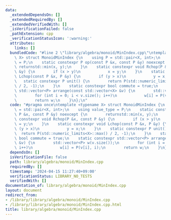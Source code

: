 ```yaml
---
data:
  _extendedDependsOn: []
  _extendedRequiredBy: []
  _extendedVerifiedWith: []
  _isVerificationFailed: false
  _pathExtension: cpp
  _verificationStatusIcon: ':warning:'
  attributes:
    links: []
  bundledCode: "#line 2 \"library/algebra/monoid/MinIndex.cpp\"\ntemplate <typename\
    \ X> struct MonoidMinIndex {\n    using P = std::pair<X, int>;\n    using value_type\
    \ = P;\n    static constexpr P op(const P &x, const P &y) noexcept {\n       \
    \ returnstd::min(x, y);\n    }\n    static constexpr void Rchop(P &x, const P\
    \ &y) {\n        if (x > y)\n            x = y;\n    }\n    static constexpr void\
    \ Lchop(const P &x, P &y) {\n        if (y > x)\n            y = x;\n    }\n \
    \   static constexpr P unit() {\n        return P(std::numeric_limits<X>::max()\
    \ / 2, -1);\n    }\n    static constexpr bool commute = true;\n    static constexpr\
    \ std::vector<P> arrange(const std::vector<X> &v) {\n        std::vector<P> w(v.size());\n\
    \        for (int i = 0; i < v.size(); i++)\n            w[i] = P(v[i], i);\n\
    \        return w;\n    }\n};\n"
  code: "#pragma once\ntemplate <typename X> struct MonoidMinIndex {\n    using P\
    \ = std::pair<X, int>;\n    using value_type = P;\n    static constexpr P op(const\
    \ P &x, const P &y) noexcept {\n        returnstd::min(x, y);\n    }\n    static\
    \ constexpr void Rchop(P &x, const P &y) {\n        if (x > y)\n            x\
    \ = y;\n    }\n    static constexpr void Lchop(const P &x, P &y) {\n        if\
    \ (y > x)\n            y = x;\n    }\n    static constexpr P unit() {\n      \
    \  return P(std::numeric_limits<X>::max() / 2, -1);\n    }\n    static constexpr\
    \ bool commute = true;\n    static constexpr std::vector<P> arrange(const std::vector<X>\
    \ &v) {\n        std::vector<P> w(v.size());\n        for (int i = 0; i < v.size();\
    \ i++)\n            w[i] = P(v[i], i);\n        return w;\n    }\n};"
  dependsOn: []
  isVerificationFile: false
  path: library/algebra/monoid/MinIndex.cpp
  requiredBy: []
  timestamp: '2024-04-15 11:27:40+09:00'
  verificationStatus: LIBRARY_NO_TESTS
  verifiedWith: []
documentation_of: library/algebra/monoid/MinIndex.cpp
layout: document
redirect_from:
- /library/library/algebra/monoid/MinIndex.cpp
- /library/library/algebra/monoid/MinIndex.cpp.html
title: library/algebra/monoid/MinIndex.cpp
---
```

